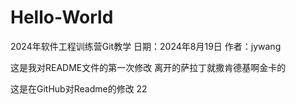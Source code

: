 # Hello-World
2024年软件工程训练营Git教学
日期：2024年8月19日
作者：jywang

这是我对README文件的第一次修改
离开的萨拉丁就撒肯德基啊金卡的

这是在GitHub对Readme的修改
22
